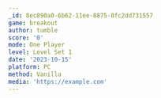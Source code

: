 ```yaml
---
_id: 8ec890a0-6b62-11ee-8875-8fc2dd731557
game: breakout
author: tumble
score: '0'
mode: One Player
level: Level Set 1
date: '2023-10-15'
platform: PC
method: Vanilla
media: 'https://example.com'
---
```



